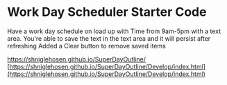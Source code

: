 # Work Day Scheduler Starter Code

Have a work day schedule on load up with Time from 9am-5pm with a text area.
You're able to save the text in the text area and it will persist after refreshing
Added a Clear button to remove saved items

https://shniglehosen.github.io/SuperDayOutline/<br>
[https://shniglehosen.github.io/SuperDayOutline/Develop/index.html](https://shniglehosen.github.io/SuperDayOutline/Develop/index.html)
